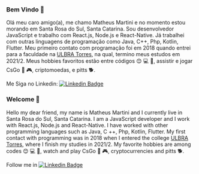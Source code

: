### Bem Vindo 👋

Olá meu caro amigo(a), me chamo Matheus Martini e no momento estou morando em Santa Rosa do Sul, Santa Catarina. Sou desenvolvedor JavaScript e trabalho com React.js, Node.js e React-Native. Já trabalhei com outras linguagens de programação como Java, C++, Php, Kotlin, Flutter. Meu primeiro contato com programação foi em 2018 quando entrei para a faculdade na [ULBRA Torres](https://www.ulbra.br/torres), na qual, termino meus estudos em 2021/2. 
Meus hobbies favoritos estão entre códigos :blush: :computer: :iphone:, assistir e jogar CsGo :anger: :video_game:, criptomoedas, e pitts :dog2:. 

Me Siga no Linkedin: [![Linkedin Badge](https://img.shields.io/badge/-LinkedIn-blue?style=flat-square&logo=Linkedin&logoColor=white&link=https://www.linkedin.com/in/matheus-martini-2ba220175/)](https://www.linkedin.com/in/matheus-martini-2ba220175/)

### Welcome 👋

<!--
**MatheusMartini/MatheusMartini** is a ✨ _special_ ✨ repository because its `README.md` (this file) appears on your GitHub profile.
-->


Hello my dear friend, my name is Matheus Martini and I currently live in Santa Rosa do Sul, Santa Catarina. I am a JavaScript developer and I work with React.js, Node.js and React-Native. I have worked with other programming languages ​​such as Java, C ++, Php, Kotlin, Flutter. My first contact with programming was in 2018 when I entered the college [ULBRA Torres](https://www.ulbra.br/torres), where I finish my studies in 2021/2.
My favorite hobbies are among codes :blush: :computer: :iphone:, watch and play CsGo :anger: :video_game:, cryptocurrencies and pitts :dog2:.

Follow me in [![Linkedin Badge](https://img.shields.io/badge/-LinkedIn-blue?style=flat-square&logo=Linkedin&logoColor=white&link=https://www.linkedin.com/in/matheus-martini-2ba220175/)](https://www.linkedin.com/in/matheus-martini-2ba220175/)

